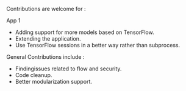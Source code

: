 Contributions are welcome for :

App 1 
- Adding support for more models based on TensorFlow.
- Extending the application.
- Use TensorFlow sessions in a better way rather than subprocess.


General Contributions include :

- Findingissues related to flow and security.
- Code cleanup.
- Better modularization support.
